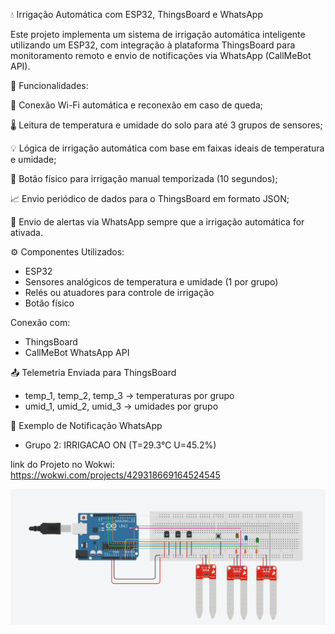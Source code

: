 💧 Irrigação Automática com ESP32, ThingsBoard e WhatsApp

Este projeto implementa um sistema de irrigação automática inteligente utilizando um ESP32, com integração à plataforma ThingsBoard para monitoramento remoto e envio de notificações via WhatsApp (CallMeBot API).

🔧 Funcionalidades:

📶 Conexão Wi-Fi automática e reconexão em caso de queda;

🌡️ Leitura de temperatura e umidade do solo para até 3 grupos de sensores;

💡 Lógica de irrigação automática com base em faixas ideais de temperatura e umidade;

🔘 Botão físico para irrigação manual temporizada (10 segundos);

📈 Envio periódico de dados para o ThingsBoard em formato JSON;

📲 Envio de alertas via WhatsApp sempre que a irrigação automática for ativada.

⚙️ Componentes Utilizados:

- ESP32
- Sensores analógicos de temperatura e umidade (1 por grupo)
- Relés ou atuadores para controle de irrigação
- Botão físico

Conexão com:

- ThingsBoard
- CallMeBot WhatsApp API

📤 Telemetria Enviada para ThingsBoard

- temp_1, temp_2, temp_3 → temperaturas por grupo
- umid_1, umid_2, umid_3 → umidades por grupo

🚨 Exemplo de Notificação WhatsApp

- Grupo 2: IRRIGACAO ON (T=29.3°C U=45.2%)

link do Projeto no Wokwi: https://wokwi.com/projects/429318669164524545

![plot](./Imagem/Esquema_Tinkercad.png)
